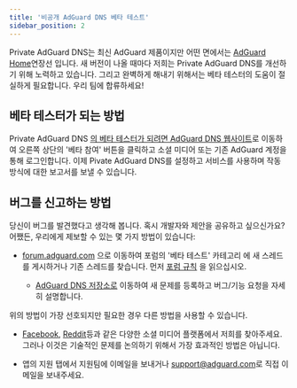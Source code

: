 ```yaml
---
title: '비공개 AdGuard DNS 베타 테스트'
sidebar_position: 2
---
```


Private AdGuard DNS는 최신 AdGuard 제품이지만 어떤 면에서는 [AdGuard Home](https://kb.adguard.com/en/home/overview)연장선 입니다. 새 버전이 나올 때마다 저희는 Private AdGuard DNS를 개선하기 위해 노력하고 있습니다. 그리고 완벽하게 해내기 위해서는 베타 테스터의 도움이 절실하게 필요합니다. 우리 팀에 합류하세요!

## 베타 테스터가 되는 방법

Private AdGuard DNS [의 베타 테스터가 되려면 AdGuard DNS 웹사이트](https://adguard-dns.io/en/welcome.html)로 이동하여 오른쪽 상단의 '베타 참여' 버튼을 클릭하고 소셜 미디어 또는 기존 AdGuard 계정을 통해 로그인합니다. 이제 Pivate AdGuard DNS를 설정하고 서비스를 사용하며 작동 방식에 대한 보고서를 보낼 수 있습니다.

## 버그를 신고하는 방법

당신이 버그를 발견했다고 생각해 봅니다. 혹시 개발자와 제안을 공유하고 싶으신가요? 어쨌든, 우리에게 제보할 수 있는 몇 가지 방법이 있습니다:

* [forum.adguard.com](https://forum.adguard.com) 으로 이동하여 포럼</a>의 '베타 테스트' 카테고리
에 새 스레드를 게시하거나 기존 스레드를 찾습니다. 먼저 [포럼 규칙](https://forum.adguard.com/index.php?threads/14859/) 을 읽으십시오.</p></li> 
  
  * [AdGuard DNS 저장소로](https://github.com/AdguardTeam/AdGuardDNS) 이동하여 새 문제를 등록하고 버그/기능 요청을 자세히 설명합니다.</ul> 

위의 방법이 가장 선호되지만 필요한 경우 다른 방법을 사용할 수 있습니다.

* [Facebook](https://www.facebook.com/AdguardEn/), [Reddit](https://www.reddit.com/r/Adguard/)등과 같은 다양한 소셜 미디어 플랫폼에서 저희를 찾아주세요. 그러나 이것은 기술적인 문제를 논의하기 위해서 가장 효과적인 방법은 아닙니다.

* 앱의 지원 탭에서 지원팀에 이메일을 보내거나 [support@adguard.com](mailto:support@adguard.com)로 직접 이메일을 보내주세요.

